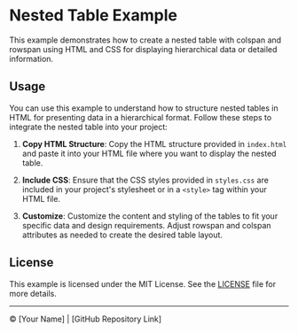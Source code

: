 # Nested Table Example

This example demonstrates how to create a nested table with colspan and rowspan using HTML and CSS for displaying hierarchical data or detailed information.

## Usage

You can use this example to understand how to structure nested tables in HTML for presenting data in a hierarchical format. Follow these steps to integrate the nested table into your project:

1. **Copy HTML Structure**: Copy the HTML structure provided in `index.html` and paste it into your HTML file where you want to display the nested table.

2. **Include CSS**: Ensure that the CSS styles provided in `styles.css` are included in your project's stylesheet or in a `<style>` tag within your HTML file.

3. **Customize**: Customize the content and styling of the tables to fit your specific data and design requirements. Adjust rowspan and colspan attributes as needed to create the desired table layout.

## License

This example is licensed under the MIT License. See the [LICENSE](LICENSE) file for more details.

---

© [Your Name] | [GitHub Repository Link]

